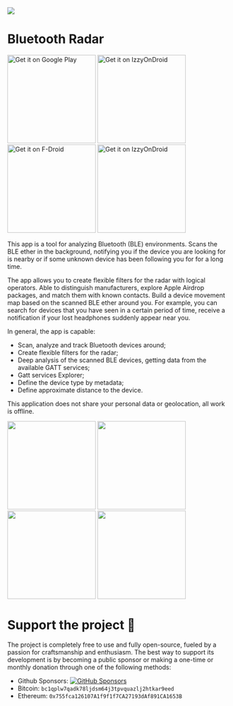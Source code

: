 <img src='/metadata/en-US/images/header.png'/>

# Bluetooth Radar

<a href='https://play.google.com/store/apps/details?id=f.cking.software&pcampaignid=pcampaignidMKT-Other-global-all-co-prtnr-py-PartBadge-Mar2515-1'><img alt='Get it on Google Play' src='https://github.com/Semper-Viventem/MetaRadar/assets/18288554/dd3fc41a-9b51-4747-9a2c-57b37d4706aa' width='200'/></a>
<a href='https://github.com/Semper-Viventem/MetaRadar/releases?q=Release+Build&expanded=true'><img alt='Get it on IzzyOnDroid' src='https://github.com/Semper-Viventem/MetaRadar/assets/18288554/b1cb44a9-3fd4-4f83-8700-485c10b090ba' width='200'/></a>
<a href='https://f-droid.org/en/packages/f.cking.software/'><img alt='Get it on F-Droid' src='https://github.com/Semper-Viventem/MetaRadar/assets/18288554/c03a0cf2-b39a-4344-adb8-d4cde7ce4b61' width='200'/></a>
<a href='https://android.izzysoft.de/repo/apk/f.cking.software'><img alt='Get it on IzzyOnDroid' src='https://github.com/Semper-Viventem/MetaRadar/assets/18288554/c0c85c9f-edc8-4fc7-97b1-bda925bf0833' width='200'/></a>

This app is a tool for analyzing Bluetooth (BLE) environments. Scans the BLE ether in the background, notifying you if the device you are looking for is nearby or if some unknown device has been following you for for a long time.

The app allows you to create flexible filters for the radar with logical operators. Able to distinguish manufacturers, explore Apple Airdrop packages, and match them with known contacts. Build a device movement map based on the scanned BLE ether around you. For example, you can search for devices that you have seen in a certain period of time, receive a notification if your lost headphones suddenly appear near you.

In general, the app is capable:
* Scan, analyze and track Bluetooth devices around;
* Create flexible filters for the radar;
* Deep analysis of the scanned BLE devices, getting data from the available GATT services;
* Gatt services Explorer;
* Define the device type by metadata;
* Define approximate distance to the device.

This application does not share your personal data or geolocation, all work is offline.

<img src='/metadata/en-US/images/phoneScreenshots/Screenshot_2.png' width='200'/> <img src='/metadata/en-US/images/phoneScreenshots/Screenshot_4.png' width='200'/> <img src='/metadata/en-US/images/phoneScreenshots/Screenshot_5.png' width='200'/> <img src='/metadata/en-US/images/phoneScreenshots/Screenshot_7.png' width='200'/>

# Support the project 💖

The project is completely free to use and fully open-source, fueled by a passion for craftsmanship and enthusiasm. The best way to support its development is by becoming a public sponsor or making a one-time or monthly donation through one of the following methods:

* Github Sponsors: [![GitHub Sponsors](https://img.shields.io/github/sponsors/Semper-Viventem?style=flat&logo=github)
](https://github.com/sponsors/Semper-Viventem)
* Bitcoin: `bc1qplw7qadk78ljdsm64j3tpvquazlj2htkar9eed`
* Ethereum: `0x755fca126107A1f9f1f7CA27193dAf891CA1653B`
